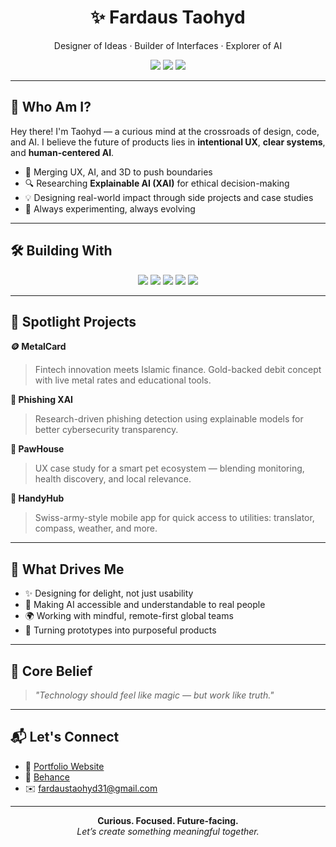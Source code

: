 <h1 align="center">✨ Fardaus Taohyd</h1>
<p align="center">Designer of Ideas · Builder of Interfaces · Explorer of AI</p>

<p align="center">
  <img src="https://img.shields.io/badge/Product%20Design-UX%2FUI-blueviolet?style=for-the-badge" />
  <img src="https://img.shields.io/badge/Frontend%20Dev-React%2FTailwind-blue?style=for-the-badge" />
  <img src="https://img.shields.io/badge/AI%20%2B%20UX-XAI%2FNLP%2F3D-yellowgreen?style=for-the-badge" />
</p>

---

## 🚀 Who Am I?

Hey there! I'm Taohyd — a curious mind at the crossroads of design, code, and AI. I believe the future of products lies in **intentional UX**, **clear systems**, and **human-centered AI**.

- 🧠 Merging UX, AI, and 3D to push boundaries  
- 🔍 Researching **Explainable AI (XAI)** for ethical decision-making  
- 💡 Designing real-world impact through side projects and case studies  
- 🌱 Always experimenting, always evolving

---

## 🛠️ Building With

<p align="center">
  <img src="https://img.shields.io/badge/Figma-black?style=flat-square&logo=figma&logoColor=white" />
  <img src="https://img.shields.io/badge/React-20232A?style=flat-square&logo=react&logoColor=61DAFB" />
  <img src="https://img.shields.io/badge/TailwindCSS-06B6D4?style=flat-square&logo=tailwind-css&logoColor=white" />
  <img src="https://img.shields.io/badge/Three.js-000000?style=flat-square&logo=three.js&logoColor=white" />
  <img src="https://img.shields.io/badge/Python-3776AB?style=flat-square&logo=python&logoColor=white" />
</p>

---

## 📌 Spotlight Projects

**🪙 MetalCard**  
> Fintech innovation meets Islamic finance. Gold-backed debit concept with live metal rates and educational tools.

**🧠 Phishing XAI**  
> Research-driven phishing detection using explainable models for better cybersecurity transparency.

**🐾 PawHouse**  
> UX case study for a smart pet ecosystem — blending monitoring, health discovery, and local relevance.

**📱 HandyHub**  
> Swiss-army-style mobile app for quick access to utilities: translator, compass, weather, and more.

---

## 🧭 What Drives Me

- ✨ Designing for delight, not just usability  
- 🧬 Making AI accessible and understandable to real people  
- 🌍 Working with mindful, remote-first global teams  
- 🧰 Turning prototypes into purposeful products

---

## 💬 Core Belief

> _"Technology should feel like magic — but work like truth."_  

---

## 📬 Let's Connect

- 🔗 [Portfolio Website](https://fardaustaohyd.github.io/fardaustaohyd-portfolio/)
- 🎨 [Behance](https://www.behance.net/fardaustaohyd)
- ✉️ fardaustaohyd31@gmail.com

---

<p align="center">
  <b>Curious. Focused. Future-facing.</b><br/>
  <i>Let’s create something meaningful together.</i>
</p>
